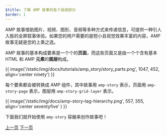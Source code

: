 ```yaml
---
$title: 了解 AMP 故事的各个组成部分
$order: 1
---
```


AMP 故事借助图片、视频、图形、音频等多种方式来传递信息，可提供一种引人入胜的全屏叙事体验。如果您的用户需要的是短小且视觉效果丰富的内容，AMP 故事无疑是您的上乘之选。

AMP 故事的基本构成要素是一个个的**页面**，而这些页面又是由一个个含有基本 HTML 和 AMP **元素**的**图层**构成。

{{ image('/static/img/docs/tutorials/amp_story/story_parts.png', 1047, 452, align='center ninety') }}

每个要素都会被转换成 AMP 组件，其中故事用 `amp-story` 表示，页面用 `amp-story-page` 表示，图层用 `amp-story-grid-layer` 表示。

{{ image('/static/img/docs/amp-story-tag-hierarchy.png', 557, 355, align='center seventyfive' ) }}

下面我们就开始使用 `amp-story` 容器来创作故事吧！

<div class="prev-next-buttons">
  <a class="button prev-button" href="/zh_cn/docs/getting_started/visual_story/setting_up.html"><span class="arrow-prev">上一页</span></a>
  <a class="button next-button" href="/zh_cn/docs/getting_started/visual_story/start_story.html"><span class="arrow-next">下一页</span></a>
</div>